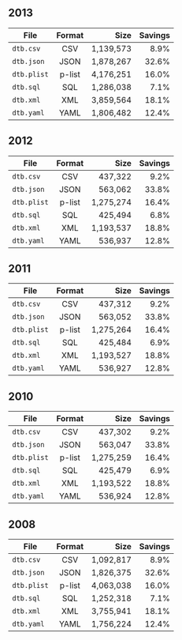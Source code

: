 ## 2013

| File        | Format         | Size      | Savings |
| ----------- |:--------------:| ---------:| -------:|
| `dtb.csv`   | CSV            | 1,139,573 |    8.9% |
| `dtb.json`  | JSON           | 1,878,267 |   32.6% |
| `dtb.plist` | p-list         | 4,176,251 |   16.0% |
| `dtb.sql`   | SQL            | 1,286,038 |    7.1% |
| `dtb.xml`   | XML            | 3,859,564 |   18.1% |
| `dtb.yaml`  | YAML           | 1,806,482 |   12.4% |

## 2012

| File        | Format         | Size      | Savings |
| ----------- |:--------------:| ---------:| -------:|
| `dtb.csv`   | CSV            |   437,322 |    9.2% |
| `dtb.json`  | JSON           |   563,062 |   33.8% |
| `dtb.plist` | p-list         | 1,275,274 |   16.4% |
| `dtb.sql`   | SQL            |   425,494 |    6.8% |
| `dtb.xml`   | XML            | 1,193,537 |   18.8% |
| `dtb.yaml`  | YAML           |   536,937 |   12.8% |

## 2011

| File        | Format         | Size      | Savings |
| ----------- |:--------------:| ---------:| -------:|
| `dtb.csv`   | CSV            |   437,312 |    9.2% |
| `dtb.json`  | JSON           |   563,052 |   33.8% |
| `dtb.plist` | p-list         | 1,275,264 |   16.4% |
| `dtb.sql`   | SQL            |   425,484 |    6.9% |
| `dtb.xml`   | XML            | 1,193,527 |   18.8% |
| `dtb.yaml`  | YAML           |   536,927 |   12.8% |

## 2010

| File        | Format         | Size      | Savings |
| ----------- |:--------------:| ---------:| -------:|
| `dtb.csv`   | CSV            |   437,302 |    9.2% |
| `dtb.json`  | JSON           |   563,047 |   33.8% |
| `dtb.plist` | p-list         | 1,275,259 |   16.4% |
| `dtb.sql`   | SQL            |   425,479 |    6.9% |
| `dtb.xml`   | XML            | 1,193,522 |   18.8% |
| `dtb.yaml`  | YAML           |   536,924 |   12.8% |

## 2008

| File        | Format         | Size      | Savings |
| ----------- |:--------------:| ---------:| -------:|
| `dtb.csv`   | CSV            | 1,092,817 |    8.9% |
| `dtb.json`  | JSON           | 1,826,375 |   32.6% |
| `dtb.plist` | p-list         | 4,063,038 |   16.0% |
| `dtb.sql`   | SQL            | 1,252,318 |    7.1% |
| `dtb.xml`   | XML            | 3,755,941 |   18.1% |
| `dtb.yaml`  | YAML           | 1,756,224 |   12.4% |

